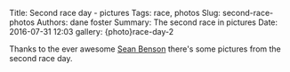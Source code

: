 Title: Second race day - pictures
Tags: race, photos
Slug: second-race-photos
Authors: dane foster
Summary: The second race in pictures
Date: 2016-07-31 12:03
gallery: {photo}race-day-2

Thanks to the ever awesome [Sean Benson](https://www.facebook.com/Shaun-Benson-Photography-573184462752424/) there's some pictures from the second race day.
